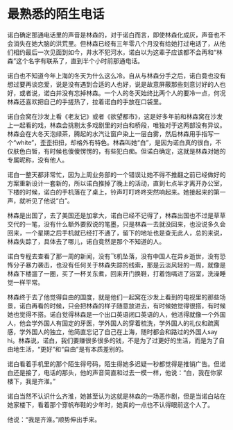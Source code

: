 # 最熟悉的陌生电话

诺白确定那通电话里的声音是林森的，对于诺白而言，即使林森化成灰，声音也不会消失在她大脑的洪荒里。但林森已经有三年零八个月没有给她打过电话了，从他们相约最后一次见面到如今，井水不犯河水，诺白以为这辈子应该都不会再和“林森”这个名字有联系了，直到半个小时前那通电话。 

诺白也不知道今年上海的冬天为什么这么冷。自从与林森分手之后，诺白竟也没有想过要再谈恋爱，说是没有遇到合适的人也好，说是故意屏蔽那些刻意讨好的人也好，或者说，诺白并没有忘掉林森。一个人的冬天始终比两个人的要冷一点，何况林森还喜欢把自己的手搓热了，拉着诺白的手放在口袋里。 

诺白会窝在沙发上看《老友记》或者《欲望都市》，这是好多年前和林森窝在沙发上一起看的戏，林森会挑剔太多戏剧里的对白和桥段，唯独对于这两部没有异议。林森会在大冬天泡绿茶，腾起的水汽让窗户染上一层白雾，然后林森用手指写一个“white”，歪歪扭扭，却格外有特色。林森叫她“白”，是因为诺白真的很白，不仅肤色白皙，有时候也傻傻愣愣的，有些犯白痴。但诺白确定，这就是林森对她的专属昵称，没有他人。 

诺白一整天都非常忙，因为上周业务部的一个错误让她不得不推翻之前已经做好的方案重新设计一套新的，所以诺白推掉了晚上的活动，直到七点半才离开办公室，下楼的时候，诺白的手机落在了桌上，铃声叮叮咚咚突然响起来。她接起来的第一声，就听见了他说“白”。 

林森是出国了，去了美国还是加拿大，诺白已经不记得了，林森出国也不过是草草交代的一笔，没有什么额外要叙说的笔墨，只是林森一去就没回来，也没说多久会回来，一个星期之后手机就已经打不通了，留下的地址也是查无此人，总的来说，林森失踪了，具体去了哪儿，诺白竟然是那个不知道的人。 

诺白专程去查看了那一周的新闻，没有飞机坠落，没有中国人在异乡逝世，没有恐怖分子暴力袭击，也没有任何关于林森失踪的线索，那是云淡风轻的一周，就像是林森下楼遛了一圈，买了一杯关东煮，回来开门换鞋，打着饱嗝进了浴室，洗澡睡觉一样平常。 

林森终于去了他觉得自由的国度，就是他们一起窝在沙发上看到的电视里的那些场景，诺白再看的时候，只会把林森的样子随意放进去，有时候她觉得很搭，有时候她也觉得不搭。诺白觉得林森是一个出口英语闭口英语的人，他活得就像一个外国人，他会学外国人有固定的牙医，学外国人的穿着梳洗，学外国人的礼仪和疏离感，学外国人的独立，他简直忘记了自己在上海，随时都会和路过的外国人say hi。林森说，诺白，我们要赚很多很多的钱，不是为了过更好的生活，而是为了自由地生活，“更好”和“自由”是有本质差别的。 

诺白看着手机里的那个陌生得号码，陌生得她多迟疑一秒都觉得是推销广告。但诺白还是接了，电话的那头，他的声音简直和过去一模一样，他说：“白，我在你家楼下，我是齐淮。” 

诺白当然不认识什么齐淮，她甚至认为这就是林森的一场恶作剧，但是当诺白站在她家楼下，看着那个穿帆布鞋的少年时，她真的一点也不认得眼前这个人了。 

他说：“我是齐淮。”顺势伸出手来。
